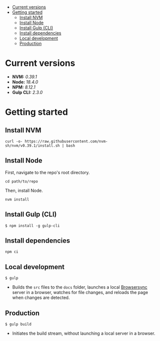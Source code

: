 - [Current versions](#current-versions)
- [Getting started](#getting-started)
  - [Install NVM](#install-nvm)
  - [Install Node](#install-node)
  - [Install Gulp (CLI)](#install-gulp-cli)
  - [Install dependencies](#install-dependencies)
  - [Local development](#local-development)
  - [Production](#production)

# Current versions

- **NVM:** _0.39.1_
- **Node:** _18.4.0_
- **NPM:** _8.12.1_
- **Gulp CLI:** _2.3.0_

# Getting started

## Install NVM

```
curl -o- https://raw.githubusercontent.com/nvm-sh/nvm/v0.39.1/install.sh | bash
```

## Install Node

First, navigate to the repo's root directory.

```
cd path/to/repo
```

Then, install Node.

```
nvm install
```

## Install Gulp (CLI)

```
$ npm install -g gulp-cli
```

## Install dependencies

```
npm ci
```

## Local development

```
$ gulp
```

- Builds the `src` files to the `docs` folder, launches a local [Browsersync](https://browsersync.io) server in a browser, watches for file changes, and reloads the page when changes are detected.

## Production

```
$ gulp build
```

- Initiates the build stream, without launching a local server in a browser.